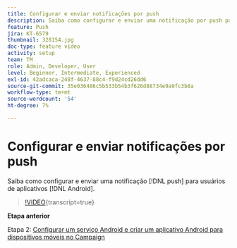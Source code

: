 ```yaml
---
title: Configurar e enviar notificações por push
description: Saiba como configurar e enviar uma notificação por push para usuários de aplicativos Android.
feature: Push
jira: KT-6579
thumbnail: 328154.jpg
doc-type: feature video
activity: setup
team: TM
role: Admin, Developer, User
level: Beginner, Intermediate, Experienced
exl-id: 42adcaca-248f-4637-88c4-f9d24cd26dd6
source-git-commit: 35e036486c5b533b54b3f626d88734e9a9fc3b8a
workflow-type: tm+mt
source-wordcount: '54'
ht-degree: 7%

---
```


# Configurar e enviar notificações por push

Saiba como configurar e enviar uma notificação [!DNL push] para usuários de aplicativos [!DNL Android].

>[!VIDEO](https://video.tv.adobe.com/v/328154?quality=12&learn=on){transcript=true}

**Etapa anterior**

Etapa 2: [Configurar um serviço Android e criar um aplicativo Android para dispositivos móveis no Campaign](/help/tutorial-getting-started-with-push-notifications-for-android/configuring-an-android-service-in-campaign.md)

